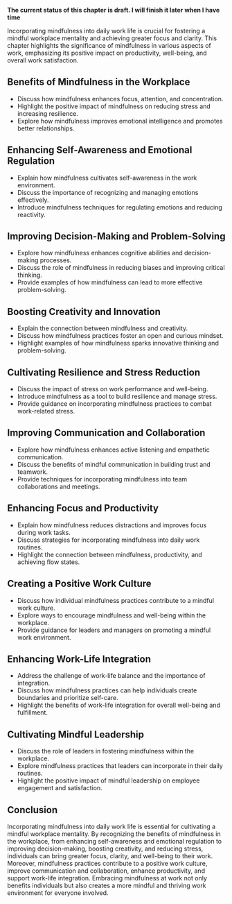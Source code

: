 **The current status of this chapter is draft. I will finish it later when I have time**

Incorporating mindfulness into daily work life is crucial for fostering a mindful workplace mentality and achieving greater focus and clarity. This chapter highlights the significance of mindfulness in various aspects of work, emphasizing its positive impact on productivity, well-being, and overall work satisfaction.

Benefits of Mindfulness in the Workplace
----------------------------------------

* Discuss how mindfulness enhances focus, attention, and concentration.
* Highlight the positive impact of mindfulness on reducing stress and increasing resilience.
* Explore how mindfulness improves emotional intelligence and promotes better relationships.

Enhancing Self-Awareness and Emotional Regulation
-------------------------------------------------

* Explain how mindfulness cultivates self-awareness in the work environment.
* Discuss the importance of recognizing and managing emotions effectively.
* Introduce mindfulness techniques for regulating emotions and reducing reactivity.

Improving Decision-Making and Problem-Solving
---------------------------------------------

* Explore how mindfulness enhances cognitive abilities and decision-making processes.
* Discuss the role of mindfulness in reducing biases and improving critical thinking.
* Provide examples of how mindfulness can lead to more effective problem-solving.

Boosting Creativity and Innovation
----------------------------------

* Explain the connection between mindfulness and creativity.
* Discuss how mindfulness practices foster an open and curious mindset.
* Highlight examples of how mindfulness sparks innovative thinking and problem-solving.

Cultivating Resilience and Stress Reduction
-------------------------------------------

* Discuss the impact of stress on work performance and well-being.
* Introduce mindfulness as a tool to build resilience and manage stress.
* Provide guidance on incorporating mindfulness practices to combat work-related stress.

Improving Communication and Collaboration
-----------------------------------------

* Explore how mindfulness enhances active listening and empathetic communication.
* Discuss the benefits of mindful communication in building trust and teamwork.
* Provide techniques for incorporating mindfulness into team collaborations and meetings.

Enhancing Focus and Productivity
--------------------------------

* Explain how mindfulness reduces distractions and improves focus during work tasks.
* Discuss strategies for incorporating mindfulness into daily work routines.
* Highlight the connection between mindfulness, productivity, and achieving flow states.

Creating a Positive Work Culture
--------------------------------

* Discuss how individual mindfulness practices contribute to a mindful work culture.
* Explore ways to encourage mindfulness and well-being within the workplace.
* Provide guidance for leaders and managers on promoting a mindful work environment.

Enhancing Work-Life Integration
-------------------------------

* Address the challenge of work-life balance and the importance of integration.
* Discuss how mindfulness practices can help individuals create boundaries and prioritize self-care.
* Highlight the benefits of work-life integration for overall well-being and fulfillment.

Cultivating Mindful Leadership
------------------------------

* Discuss the role of leaders in fostering mindfulness within the workplace.
* Explore mindfulness practices that leaders can incorporate in their daily routines.
* Highlight the positive impact of mindful leadership on employee engagement and satisfaction.

Conclusion
----------

Incorporating mindfulness into daily work life is essential for cultivating a mindful workplace mentality. By recognizing the benefits of mindfulness in the workplace, from enhancing self-awareness and emotional regulation to improving decision-making, boosting creativity, and reducing stress, individuals can bring greater focus, clarity, and well-being to their work. Moreover, mindfulness practices contribute to a positive work culture, improve communication and collaboration, enhance productivity, and support work-life integration. Embracing mindfulness at work not only benefits individuals but also creates a more mindful and thriving work environment for everyone involved.
